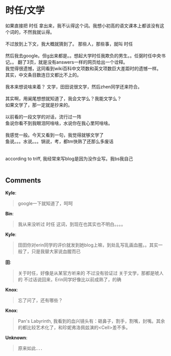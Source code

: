 # 时任/文学

<div id="msgcns!9884D0A402622CB2!3637" class="bvMsg"><div>如果直接把 时任 拿出来，我不认得这个词。我想小初高的语文课本上都该没有这个词的，不然我就认得。</div>
<div> </div>
<div>不过放到上下文，我大概就猜到了。 那些人，那些事，就叫 时任</div>
<div> </div>
<div>然后我去google。但g出来都是。。想起大学时任我欺负的男生。。任弼时任中央书记。。 翻了3页，就是没有answers一样的网页给出一个诠释。 </div>
<div>我觉得很遗憾，这同看到wiki百科中文项数和英文项数巨大差距时的遗憾一样。 其实，中文条目数连日文都比不上的。</div>
<div> </div>
<div>我本来想说啥来着？ 文学，田田说很文学，然后zhen同学还来符合。</div>
<div> </div>
<div>其实啊，用阑尾想想就知道了，我会文学么？我能文学么？ </div>
<div>如果文学了，那一定就是抄来的。</div>
<div> </div>
<div>以前看的一段文学的对话，流行过一阵</div>
<div>鱼说你看不到我眼泪阿啥啥，水说你在我心里阿啥啥。 </div>
<div> </div>
<div>我感觉一般。今天又看到一句，我觉得就够文学了</div>
<div>鱼说。。。水说。。。锅说，考，都tm快熟了还那么多废话</div>
<div> </div>
<div> </div>
<div>according to triff, 我经常来写blog是因为没作业写。我bs我自己</div>
<div> </div></div>

## Comments

**Kyle**:
> google一下就知道了，呵呵

**Bin**:
> 我从来没听过 时任 这词，到现在也其实也不明白。。。。

**Kyle**:
> 田田你对erin同学的评价就发到她blog上嘛，到处乱写乱画血腥。。其实一般了，只是我替大家说血腥而已

**田**:
> 关于时任，好像是从某官方听来的
不过没有验证过
关于文学，那都是唬人的
不过话说回来，Erin同学好像比以前成熟了，的确

**Knox**:
> 忘了问了，还有哪些？

**Knox**:
> Pan\'s Labyrinth, 我看到的血兴镜头有：砸鼻子，割手，割嘴，封嘴。其余的都比较艺术化了，和珍妮弗洛佩兹演的&lt;Cell&gt;差不多。

**Unknown**:
> 原来如此．．．

